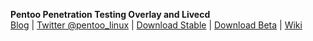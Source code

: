 **Pentoo Penetration Testing Overlay and Livecd**  
[Blog](http://pentoo.blogspot.com) | [Twitter @pentoo_linux](https://twitter.com/pentoo_linux) | [Download Stable](https://pentoo.ch/isos/) | [Download Beta](https://pentoo.ch/isos/Beta/) | [Wiki](https://github.com/pentoo/pentoo-overlay/wiki)